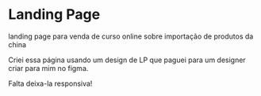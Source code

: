 # Landing Page
 landing page para venda de curso online sobre importação de produtos da china

Criei essa página usando um design de LP que paguei para um designer criar para mim no figma.

Falta deixa-la responsiva!